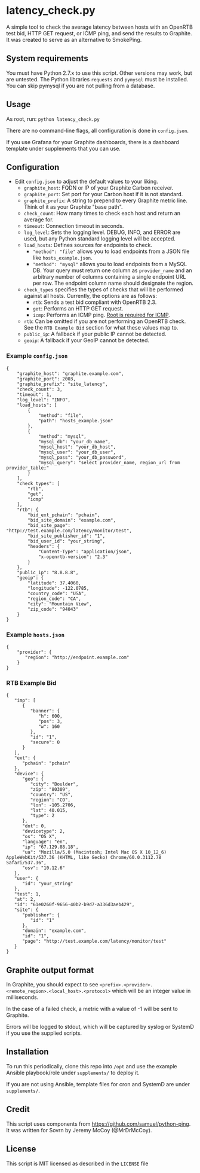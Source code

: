 # latency_check.py

A simple tool to check the average latency between hosts with an OpenRTB test bid, HTTP GET request, or ICMP ping, and send the results to Graphite. It was created to serve as an alternative to SmokePing.

## System requirements

You must have Python 2.7.x to use this script. Other versions may work, but are untested.
The Python libraries `requests` and `pymysql` must be installed. You can skip pymysql if you are not pulling from a database.

## Usage

As root, run: `python latency_check.py`

There are no command-line flags, all configuration is done in `config.json`.

If you use Grafana for your Graphite dashboards, there is a dashboard template under supplements that you can use.

## Configuration

- Edit `config.json` to adjust the default values to your liking.
    - `graphite_host`: FQDN or IP of your Graphite Carbon receiver.
    - `graphite_port`: Set port for your Carbon host if it is not standard.
    - `graphite_prefix`: A string to prepend to every Graphite metric line. Think of it as your Graphite "base path".
    - `check_count`: How many times to check each host and return an average for.
    - `timeout`: Connection timeout in seconds.
    - `log_level`: Sets the logging level. DEBUG, INFO, and ERROR are used, but any Python standard logging level will be accepted.
    - `load_hosts`: Defines sources for endpoints to check.
        - `"method": "file"` allows you to load endpoints from a JSON file like `hosts_example.json`.
        - `"method": "mysql"` allows you to load endpoints from a MySQL DB. Your query must return one column as `provider_name` and an arbitrary number of columns containing a single endpoint URL per row. The endpoint column name should designate the region.
    - `check_types` specifies the types of checks that will be performed against all hosts. Currently, the options are as follows:
        - `rtb`: Sends a test bid compliant with OpenRTB 2.3.
        - `get`: Performs an HTTP GET request.
        - `icmp`: Performs an ICMP ping. [Root is required for ICMP](https://stackoverflow.com/questions/1189389/python-non-privileged-icmp).
    - `rtb`: Can be omitted if you are not performing an OpenRTB check. See the `RTB Example Bid` section for what these values map to.
    - `public_ip`: A fallback if your public IP cannot be detected.
    - `geoip`: A fallback if your GeoIP cannot be detected.

### Example `config.json`

```
{
    "graphite_host": "graphite.example.com",
    "graphite_port": 2003,
    "graphite_prefix": "site_latency",
    "check_count": 3,
    "timeout": 1,
    "log_level": "INFO",
    "load_hosts": [
        {
            "method": "file",
            "path": "hosts_example.json"
        },
        {
            "method": "mysql",
            "mysql_db": "your_db_name",
            "mysql_host": "your_db_host",
            "mysql_user": "your_db_user",
            "mysql_pass": "your_db_password",
            "mysql_query": "select provider_name, region_url from provider_table;"
        }
    ],
    "check_types": [
        "rtb",
        "get",
        "icmp"
    ],
    "rtb": {
        "bid_ext_pchain": "pchain",
        "bid_site_domain": "example.com",
        "bid_site_page": "http://test.example.com/latency/monitor/test",
        "bid_site_publisher_id": "1",
        "bid_user_id": "your_string",
        "headers": {
            "Content-Type": "application/json",
            "x-openrtb-version": "2.3"
        }
    },
    "public_ip": "8.8.8.8",
    "geoip": {
        "latitude": 37.4060,
        "longitude": -122.0785,
        "country_code": "USA",
        "region_code": "CA",
        "city": "Mountain View",
        "zip_code": "94043"
    }
}
```

### Example `hosts.json`

```
{
    "provider": {
       "region": "http://endpoint.example.com"
    }
}
```

### RTB Example Bid

```
{
   "imp": [
      {
         "banner": {
            "h": 600,
            "pos": 3,
            "w": 160
         },
         "id": "1",
         "secure": 0
      }
   ],
   "ext": {
      "pchain": "pchain"
   },
   "device": {
      "geo": {
         "city": "Boulder",
         "zip": "80309",
         "country": "US",
         "region": "CO",
         "lon": -105.2706,
         "lat": 40.015,
         "type": 2
      },
      "dnt": 0,
      "devicetype": 2,
      "os": "OS X",
      "language": "en",
      "ip": "67.129.88.18",
      "ua": "Mozilla/5.0 (Macintosh; Intel Mac OS X 10_12_6) AppleWebKit/537.36 (KHTML, like Gecko) Chrome/60.0.3112.78 Safari/537.36",
      "osv": "10.12.6"
   },
   "user": {
      "id": "your_string"
   },
   "test": 1,
   "at": 2,
   "id": "61e0260f-9656-40b2-b9d7-a336d3aeb429",
   "site": {
      "publisher": {
         "id": "1"
      },
      "domain": "example.com",
      "id": "1",
      "page": "http://test.example.com/latency/monitor/test"
   }
}
```

## Graphite output format

In Graphite, you should expect to see `<prefix>.<provider>.<remote_region>.<local_host>.<protocol>` which will be an integer value in milliseconds.

In the case of a failed check, a metric with a value of -1 will be sent to Graphite.

Errors will be logged to stdout, which will be captured by syslog or SystemD if you use the supplied scripts.

## Installation

To run this periodically, clone this repo into `/opt` and use the example Ansible playbook/role under `supplements/` to deploy it.

If you are not using Ansible, template files for cron and SystemD are under `supplements/`.

## Credit

This script uses components from https://github.com/samuel/python-ping.
It was written for Sovrn by Jeremy McCoy (@MrDrMcCoy).

## License

This script is MIT licensed as described in the `LICENSE` file
